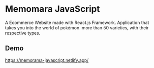 # Memomara JavaScript 

A Ecommerce Website made with React.js Framework.
Application that takes you into the world of pokémon. more than 50 varieties, with their respective types.

## Demo
https://memorama-javascript.netlify.app/